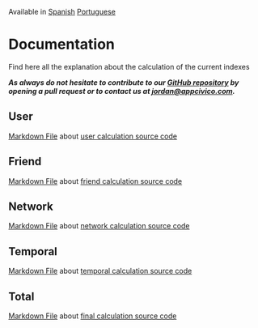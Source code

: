 Available in [Spanish](https://github.com/AppCivico/pegabot-backend/blob/master/documentation/README_ES.md) [Portuguese](https://github.com/AppCivico/pegabot-backend/blob/master/documentation/README_PT.md)

# Documentation
Find here all the explanation about the calculation of the current indexes

**_As always do not hesitate to contribute to our [GitHub repository](https://github.com/AppCivico/pegabot-backend) by opening a pull request or to contact us at [jordan@appcivico.com](mailto:jordan@appcivico.com)._**

## User

[Markdown File](https://github.com/AppCivico/spottingbot/blob/master/documentation/english/User.md) about [user calculation source code](https://github.com/AppCivico/spottingbot/blob/master/source/index/user.js)

## Friend

[Markdown File](https://github.com/AppCivico/spottingbot/blob/master/documentation/english/Friend.md) about [friend calculation source code](https://github.com/AppCivico/spottingbot/blob/master/source/index/friends.js)

## Network

[Markdown File](https://github.com/AppCivico/spottingbot/blob/master/documentation/english/Network.md) about [network calculation source code](https://github.com/AppCivico/spottingbot/blob/master/source/index/network.js)

## Temporal

[Markdown File](https://github.com/AppCivico/spottingbot/blob/master/documentation/english/Temporal.md) about [temporal calculation source code](https://github.com/AppCivico/spottingbot/blob/master/source/index/temporal.js)

## Total

[Markdown File](https://github.com/AppCivico/spottingbot/blob/master/documentation/english/Total.md) about [final calculation source code](https://github.com/AppCivico/spottingbot/blob/master/source/analyze.js)
